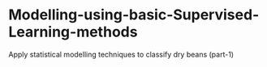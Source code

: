 # Modelling-using-basic-Supervised-Learning-methods
Apply statistical modelling techniques to classify dry beans (part-1)
